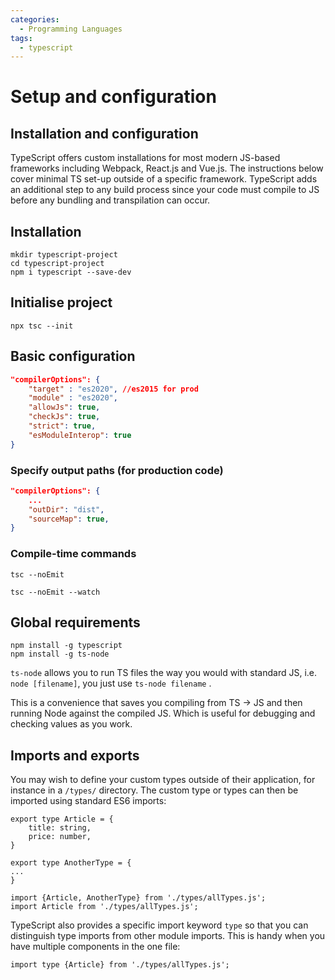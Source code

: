 ```yaml
---
categories:
  - Programming Languages
tags:
  - typescript
---
```


# Setup and configuration

## Installation and configuration

TypeScript offers custom installations for most modern JS-based frameworks including Webpack, React.js and Vue.js. The instructions below cover minimal TS set-up outside of a specific framework. TypeScript adds an additional step to any build process since your code must compile to JS before any bundling and transpilation can occur.

## Installation

```
mkdir typescript-project
cd typescript-project
npm i typescript --save-dev
```

## Initialise project

```
npx tsc --init
```

## Basic configuration

```json
"compilerOptions": {
	"target" : "es2020", //es2015 for prod
	"module" : "es2020",
  	"allowJs": true,
  	"checkJs": true,
  	"strict": true,
  	"esModuleInterop": true
}
```

### Specify output paths (for production code)

```json
"compilerOptions": {
	...
	"outDir": "dist",
	"sourceMap": true,
}
```

### Compile-time commands

```
tsc --noEmit
```

```
tsc --noEmit --watch
```

## Global requirements

```
npm install -g typescript
npm install -g ts-node
```

`ts-node` allows you to run TS files the way you would with standard JS, i.e. `node [filename]`, you just use `ts-node filename` .

This is a convenience that saves you compiling from TS → JS and then running Node against the compiled JS. Which is useful for debugging and checking values as you work.

## Imports and exports

You may wish to define your custom types outside of their application, for instance in a `/types/` directory. The custom type or types can then be imported using standard ES6 imports:

```tsx
export type Article = {
	title: string,
	price: number,
}

export type AnotherType = {
...
}
```

```tsx
import {Article, AnotherType} from './types/allTypes.js';
import Article from './types/allTypes.js';
```

TypeScript also provides a specific import keyword `type` so that you can distinguish type imports from other module imports. This is handy when you have multiple components in the one file:

```tsx
import type {Article} from './types/allTypes.js';
```
